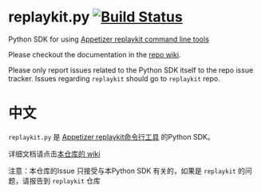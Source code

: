 # replaykit.py [![Build Status](https://travis-ci.org/appetizerio/appetizer-toolkit-py.svg?branch=master)](https://travis-ci.org/appetizerio/appetizer-toolkit-py)
Python SDK for using [Appetizer replaykit command line tools](https://github.com/appetizerio/replaykit)

Please checkout the documentation in the [repo wiki](https://github.com/appetizerio/replaykit.py/wiki).

Please only report issues related to the Python SDK itself to the repo issue tracker. Issues regarding `replaykit` should go to `replaykit` repo.

# 中文
`replaykit.py` 是 [Appetizer replaykit命令行工具](https://github.com/appetizerio/replaykit) 的Python SDK。

详细文档请点击[本仓库的 wiki](https://github.com/appetizerio/replaykit.py/wiki)

注意：本仓库的Issue 只接受与本Python SDK 有关的，如果是 `replaykit` 的问题，请报告到 `replaykit` 仓库
